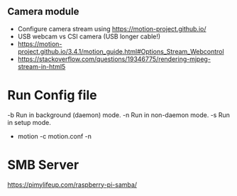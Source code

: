 ## Camera module

- Configure camera stream using https://motion-project.github.io/
- USB webcam vs CSI camera (USB longer cable!)
- https://motion-project.github.io/3.4.1/motion_guide.html#Options_Stream_Webcontrol
- https://stackoverflow.com/questions/19346775/rendering-mjpeg-stream-in-html5

# Run Config file

-b Run in background (daemon) mode.
-n Run in non-daemon mode.
-s Run in setup mode.

- motion -c motion.conf -n

# SMB Server

https://pimylifeup.com/raspberry-pi-samba/
